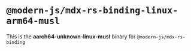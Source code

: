 # `@modern-js/mdx-rs-binding-linux-arm64-musl`

This is the **aarch64-unknown-linux-musl** binary for `@modern-js/mdx-rs-binding`
